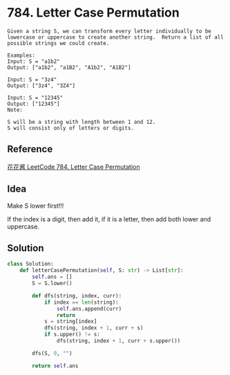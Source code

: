 # 784. Letter Case Permutation

```
Given a string S, we can transform every letter individually to be lowercase or uppercase to create another string.  Return a list of all possible strings we could create.

Examples:
Input: S = "a1b2"
Output: ["a1b2", "a1B2", "A1b2", "A1B2"]

Input: S = "3z4"
Output: ["3z4", "3Z4"]

Input: S = "12345"
Output: ["12345"]
Note:

S will be a string with length between 1 and 12.
S will consist only of letters or digits.
```

## Reference

[花花酱 LeetCode 784. Letter Case Permutation](https://www.youtube.com/watch?v=LJifc-ehvBM)

## Idea

Make S lower first!!!

If the index is a digit, then add it, if it is a letter, then add both lower and uppercase.

## Solution

```python
class Solution:
    def letterCasePermutation(self, S: str) -> List[str]:
        self.ans = []
        S = S.lower()

        def dfs(string, index, curr):
            if index == len(string):
                self.ans.append(curr)
                return
            s = string[index]
            dfs(string, index + 1, curr + s)
            if s.upper() != s:
                dfs(string, index + 1, curr + s.upper())

        dfs(S, 0, "")

        return self.ans


```

